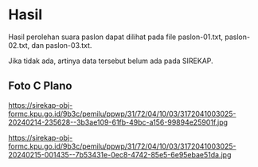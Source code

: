 # Hasil

Hasil perolehan suara paslon dapat dilihat pada file paslon-01.txt, paslon-02.txt, dan paslon-03.txt.

Jika tidak ada, artinya data tersebut belum ada pada SIREKAP.

## Foto C Plano

https://sirekap-obj-formc.kpu.go.id/9b3c/pemilu/ppwp/31/72/04/10/03/3172041003025-20240214-235628--3b3ae109-61fb-49bc-a156-99894e25901f.jpg

https://sirekap-obj-formc.kpu.go.id/9b3c/pemilu/ppwp/31/72/04/10/03/3172041003025-20240215-001435--7b53431e-0ec8-4742-85e5-6e95ebae51da.jpg
